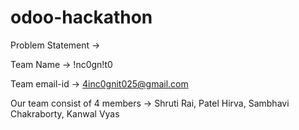 # odoo-hackathon

Problem Statement ->

Team Name -> !nc0gn!t0

Team email-id -> 4inc0gnit025@gmail.com

Our team consist of 4 members -> Shruti Rai, Patel Hirva, Sambhavi Chakraborty, Kanwal Vyas
